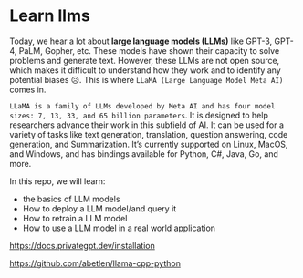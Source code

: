 # Learn llms

Today, we hear a lot about **large language models (LLMs)** like GPT-3, GPT-4, PaLM, Gopher, etc. These models have 
shown their capacity to solve problems and generate text. However, these LLMs are not open source, which makes it 
difficult to understand how they work and to identify any potential biases 😥. This is where 
`LLaMA (Large Language Model Meta AI)` comes in.

`LLaMA is a family of LLMs developed by Meta AI and has four model sizes: 7, 13, 33, and 65 billion parameters`. 
It is designed to help researchers advance their work in this subfield of AI. It can be used for a variety of 
tasks like text generation, translation, question answering, code generation, and Summarization. It’s currently 
supported on Linux, MacOS, and Windows, and has bindings available for Python, C#, Java, Go, and more.

In this repo, we will learn:
- the basics of LLM models
- How to deploy a LLM model/and query it
- How to retrain a LLM model
- How to use a LLM model in a real world application


https://docs.privategpt.dev/installation

https://github.com/abetlen/llama-cpp-python
